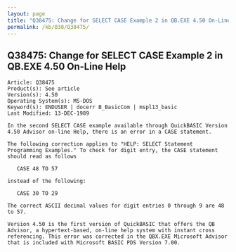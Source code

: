 ```yaml
---
layout: page
title: "Q38475: Change for SELECT CASE Example 2 in QB.EXE 4.50 On-Line Help"
permalink: /kb/038/Q38475/
---
```


## Q38475: Change for SELECT CASE Example 2 in QB.EXE 4.50 On-Line Help

	Article: Q38475
	Product(s): See article
	Version(s): 4.50
	Operating System(s): MS-DOS
	Keyword(s): ENDUSER | docerr B_BasicCom | mspl13_basic
	Last Modified: 13-DEC-1989
	
	In the second SELECT CASE example available through QuickBASIC Version
	4.50 Advisor on-line Help, there is an error in a CASE statement.
	
	The following correction applies to "HELP: SELECT Statement
	Programming Examples." To check for digit entry, the CASE statement
	should read as follows
	
	   CASE 48 TO 57
	
	instead of the following:
	
	   CASE 30 TO 29
	
	The correct ASCII decimal values for digit entries 0 through 9 are 48
	to 57.
	
	Version 4.50 is the first version of QuickBASIC that offers the QB
	Advisor, a hypertext-based, on-line help system with instant cross
	referencing. This error was corrected in the QBX.EXE Microsoft Advisor
	that is included with Microsoft BASIC PDS Version 7.00.
